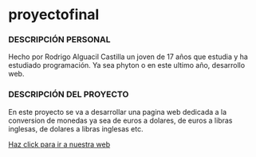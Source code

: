 # proyectofinal

### DESCRIPCIÓN PERSONAL

Hecho por Rodrigo Alguacil Castilla un joven de 17 años que estudia y ha estudiado programación. Ya sea phyton o en este ultimo año, desarrollo web.

### DESCRIPCIÓN DEL PROYECTO

En este proyecto se va a desarrollar una pagina web dedicada a la conversion de monedas ya sea de euros a dolares, de euros a libras inglesas, de dolares a libras inglesas etc.

[Haz click para ir a nuestra web](https://es.alg.academy/) 

